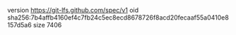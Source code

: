 version https://git-lfs.github.com/spec/v1
oid sha256:7b4affb4160ef4c7fb24c5ec8ecd8678726f8acd20fecaaf55a0410e8157d5a6
size 7406
